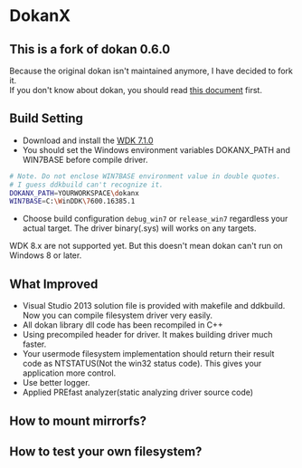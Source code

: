 # DokanX

## This is a fork of dokan 0.6.0
Because the original dokan isn't maintained anymore, I have decided to fork it.   
If you don't know about dokan, you should read [this document](http://dokan-dev.net/en/docs/) first. 

## Build Setting
* Download and install the [WDK 7.1.0](http://www.microsoft.com/en-us/download/details.aspx?id=11800)
* You should set the Windows environment variables DOKANX_PATH and WIN7BASE before compile driver.

```bash
# Note. Do not enclose WIN7BASE environment value in double quotes.  
# I guess ddkbuild can't recognize it.
DOKANX_PATH=YOURWORKSPACE\dokanx
WIN7BASE=C:\WinDDK\7600.16385.1
```

* Choose build configuration `debug_win7` or `release_win7` regardless your actual target. The driver binary(.sys) will works on any targets. 

WDK 8.x are not supported yet. But this doesn't mean dokan can't run on Windows 8 or later. 

## What Improved
* Visual Studio 2013 solution file is provided with makefile and ddkbuild. Now you can compile filesystem driver very easily.
* All dokan library dll code has been recompiled in C++
* Using precompiled header for driver. It makes building driver much faster.
* Your usermode filesystem implementation should return their result code as NTSTATUS(Not the win32 status code).
This gives your application more control.
* Use better logger.
* Applied PREfast analyzer(static analyzing driver source code)

## How to mount mirrorfs?

## How to test your own filesystem?
